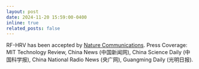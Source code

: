 ```yaml
---
layout: post
date: 2024-11-20 15:59:00-0400
inline: true
related_posts: false
---
```


RF-HRV has been accepted by [Nature Communications](https://www.nature.com/articles/s41467-024-55061-9). Press Coverage: MIT Technology Review, China News (中国新闻网), China Science Daily (中国科学报), China National Radio News (央广网), Guangming Daily (光明日报).
